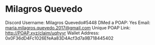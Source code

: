 # Milagros Quevedo

Discord Username: Milagros Quevedo#5448
DMed a POAP: Yes
Email: maria.milagros.quevedo.2017@gmail.com
Unique POAP Link: http://POAP.xyz/claim/uqhyyr
Wallet Address: 0x0F36dD4Fc1026EfeAa83D4Acf3d7a9B718445402